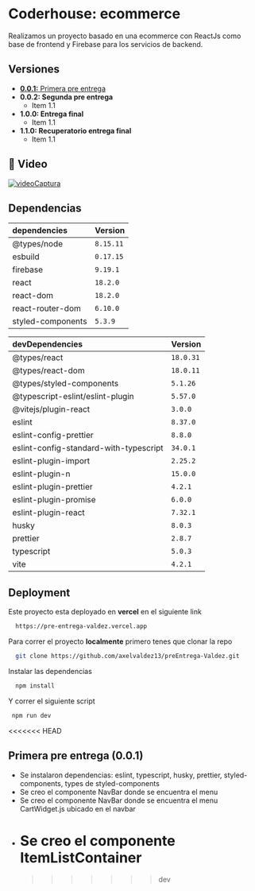 # Coderhouse: ecommerce

Realizamos un proyecto basado en una ecommerce con ReactJs como base de frontend y Firebase para los servicios de backend.

## Versiones

- [**0.0.1:** Primera pre entrega](VERSIONS.md#primera-pre-entrega-001)
- **0.0.2: Segunda pre entrega**
  - Item 1.1
- **1.0.0: Entrega final**
  - Item 1.1
- **1.1.0: Recuperatorio entrega final**
  - Item 1.1

## 🔗 Video

[![videoCaptura](https://drive.google.com/file/d/1cAMEUKju3Y119A9VpCtBkHO3HHl-C5EM/view?usp=share_link)](https://drive.google.com/file/d/1cAMEUKju3Y119A9VpCtBkHO3HHl-C5EM/view?usp=share_link)

## Dependencias

| dependencies      | Version   |
| :---------------- | :-------- |
| @types/node       | `8.15.11` |
| esbuild           | `0.17.15` |
| firebase          | `9.19.1`  |
| react             | `18.2.0`  |
| react-dom         | `18.2.0`  |
| react-router-dom  | `6.10.0`  |
| styled-components | `5.3.9`   |

| devDependencies                        | Version   |
| :------------------------------------- | :-------- |
| @types/react                           | `18.0.31` |
| @types/react-dom                       | `18.0.11` |
| @types/styled-components               | `5.1.26`  |
| @typescript-eslint/eslint-plugin       | `5.57.0`  |
| @vitejs/plugin-react                   | `3.0.0`   |
| eslint                                 | `8.37.0`  |
| eslint-config-prettier                 | `8.8.0`   |
| eslint-config-standard-with-typescript | `34.0.1`  |
| eslint-plugin-import                   | `2.25.2`  |
| eslint-plugin-n                        | `15.0.0`  |
| eslint-plugin-prettier                 | `4.2.1`   |
| eslint-plugin-promise                  | `6.0.0`   |
| eslint-plugin-react                    | `7.32.1`  |
| husky                                  | `8.0.3`   |
| prettier                               | `2.8.7`   |
| typescript                             | `5.0.3`   |
| vite                                   | `4.2.1`   |

## Deployment

Este proyecto esta deployado en **vercel** en el siguiente link

```bash
  https://pre-entrega-valdez.vercel.app
```

Para correr el proyecto **localmente** primero tenes que clonar la repo

```bash
  git clone https://github.com/axelvaldez13/preEntrega-Valdez.git
```

Instalar las dependencias

```bash
  npm install
```

Y correr el siguiente script

```bash
 npm run dev
```

<<<<<<< HEAD

## Primera pre entrega (0.0.1)

- Se instalaron dependencias: eslint, typescript, husky, prettier, styled-components, types de styled-components
- Se creo el componente NavBar donde se encuentra el menu
- Se creo el componente NavBar donde se encuentra el menu CartWidget.js ubicado en el navbar
- # Se creo el componente ItemListContainer
  > > > > > > > dev
